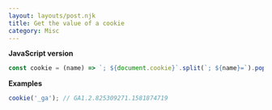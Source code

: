 ```yaml
---
layout: layouts/post.njk
title: Get the value of a cookie
category: Misc
---
```


**JavaScript version**

```js
const cookie = (name) => `; ${document.cookie}`.split(`; ${name}=`).pop().split(';').shift();
```

**Examples**

```js
cookie('_ga'); // GA1.2.825309271.1581874719
```
